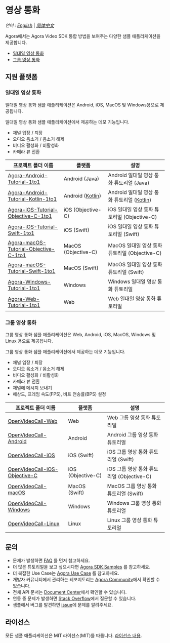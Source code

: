 # 영상 통화

_언어 : [English](README.md)_ | _[简体中文](README.zh.md)_

Agora에서는 Agora Video SDK 통합 방법을 보여주는 다양한 샘플 애플리케이션을 제공합니다.

- [일대일 영상 통화](#1-to-1-video-calls)
- [그룹 영상 통화](#group-video-calls)

## 지원 플랫폼

### 일대일 영상 통화

일대일 영상 통화 샘플 애플리케이션은 Android, iOS, MacOS 및 Windows용으로 제공됩니다.

일대일 영상 통화 샘플 애플리케이션에서 제공하는 데모 기능입니다.

- 채널 입장 / 퇴장
- 오디오 음소거 / 음소거 해제
- 비디오 활성화 / 비활성화
- 카메라 뷰 전환


프로젝트 폴더 이름|플랫폼|설명
---|---|---
[Agora-Android-Tutorial-1to1](./One-to-One-Video/Agora-Android-Tutorial-1to1)|Android (Java)|Android 일대일 영상 통화 튜토리얼 (Java)
[Agora-Android-Tutorial-Kotlin-1to1](./One-to-One-Video/Agora-Android-Tutorial-Kotlin-1to1)|Android ([Kotlin](https://developer.android.com/kotlin/))|Android 일대일 영상 통화 튜토리얼 ([Kotlin](https://developer.android.com/kotlin/))
[Agora-iOS-Tutorial-Objective-C-1to1](./One-to-One-Video/Agora-iOS-Tutorial-Objective-C-1to1)|iOS (Objective-C)|iOS 일대일 영상 통화 튜토리얼 (Objective-C)
[Agora-iOS-Tutorial-Swift-1to1](./One-to-One-Video/Agora-iOS-Tutorial-Swift-1to1)|iOS (Swift)|iOS 일대일 영상 통화 튜토리얼 (Swift)
[Agora-macOS-Tutorial-Objective-C-1to1](./One-to-One-Video/Agora-macOS-Tutorial-Objective-C-1to1)|MacOS (Objective-C) <img width=30/>|MacOS 일대일 영상 통화 튜토리얼 (Objective-C)
[Agora-macOS-Tutorial-Swift-1to1](./One-to-One-Video/Agora-macOS-Tutorial-Swift-1to1)|MacOS (Swift)|MacOS 일대일 영상 통화 튜토리얼 (Swift)
[Agora-Windows-Tutorial-1to1](./One-to-One-Video/Agora-Windows-Tutorial-1to1)|Windows|Windows 일대일 영상 통화 튜토리얼
[Agora-Web-Tutorial-1to1](./One-to-One-Video/Agora-Web-Tutorial-1to1)|Web|Web 일대일 영상 통화 튜토리얼

### 그룹 영상 통화

그룹 영상 통화 샘플 애플리케이션은 Web, Android, iOS, MacOS, Windows 및 Linux 용으로 제공됩니다.

그룹 영상 통화 샘플 애플리케이션에서 제공하는 데모 기능입니다.

- 채널 입장 / 퇴장
- 오디오 음소거 / 음소거 해제
- 비디오 활성화 / 비활성화
- 카메라 뷰 전환
- 채널에 메시지 보내기
- 해상도, 프레임 속도(FPS), 비트 전송률(BPS) 설정

프로젝트 폴더 이름|플랫폼|설명
---|---|---
[OpenVideoCall-Web](./Group-Video/OpenVideoCall-Web)|Web|Web 그룹 영상 통화 튜토리얼
[OpenVideoCall-Android](./Group-Video/OpenVideoCall-Android)|Android|Android 그룹 영상 통화 튜토리얼
[OpenVideoCall-iOS](./Group-Video/OpenVideoCall-iOS)|iOS (Swift)|iOS 그룹 영상 통화 튜토리얼 (Swift)
[OpenVideoCall-iOS-Objective-C](./Group-Video/OpenVideoCall-iOS-Objective-C)|iOS (Objective-C)|iOS 그룹 영상 통화 튜토리얼 (Objective-C)
[OpenVideoCall-macOS](./Group-Video/OpenVideoCall-macOS)|MacOS (Swift)|MacOS 그룹 영상 통화 튜토리얼 (Swift)
[OpenVideoCall-Windows](./Group-Video/OpenVideoCall-Windows)|Windows|Windows 그룹 영상 통화 튜토리얼
[OpenVideoCall-Linux](./Group-Video/OpenVideoCall-Linux)|Linux|Linux 그룹 영상 통화 튜토리얼

## 문의

- 문제가 발생하면 [FAQ](https://docs.agora.io/en/faq) 를 먼저 참고하세요.
- 더 많은 튜토리얼을 보고 싶으시다면 [Agora SDK Samples](https://github.com/AgoraIO) 를 참고하세요.
- 더 복잡한 Use Case는 [Agora Use Case](https://github.com/AgoraIO-usecase) 를 참고하세요.
- 개발자 커뮤니티에서 관리하는 레포지토리는 [Agora Community](https://github.com/AgoraIO-Community)에서 확인할 수 있습니다.
- 전체 API 문서는 [Document Center](https://docs.agora.io/en/)에서 확인할 수 있습니다.
- 연동 중 문제가 발생하면 [Stack Overflow](https://stackoverflow.com/questions/tagged/agora.io)에서 질문할 수 있습니다.
- 샘플에서 버그를 발견하면 [issue](https://github.com/AgoraIO/Basic-Video-Call/issues)에 문제를 알려주세요.


## 라이선스

모든 샘플 애플리케이션은 MIT 라이선스(MIT)를 따릅니다. [라이선스 내용](LICENSE.md).